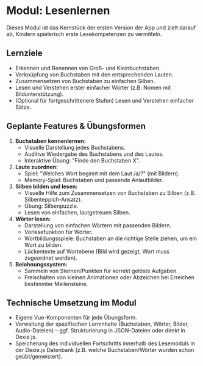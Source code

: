 # Modul: Lesenlernen

Dieses Modul ist das Kernstück der ersten Version der App und zielt darauf ab, Kindern spielerisch erste Lesekompetenzen zu vermitteln.

## Lernziele

- Erkennen und Benennen von Groß- und Kleinbuchstaben.
- Verknüpfung von Buchstaben mit den entsprechenden Lauten.
- Zusammensetzen von Buchstaben zu einfachen Silben.
- Lesen und Verstehen erster einfacher Wörter (z.B. Nomen mit Bildunterstützung).
- (Optional für fortgeschrittenere Stufen) Lesen und Verstehen einfacher Sätze.

## Geplante Features & Übungsformen

1.  **Buchstaben kennenlernen:**
    - Visuelle Darstellung jedes Buchstabens.
    - Auditive Wiedergabe des Buchstabens und des Lautes.
    - Interaktive Übung: "Finde den Buchstaben X".
2.  **Laute zuordnen:**
    - Spiel: "Welches Wort beginnt mit dem Laut /a/?" (mit Bildern).
    - Memory-Spiel: Buchstaben und passende Anlautbilder.
3.  **Silben bilden und lesen:**
    - Visuelle Hilfe zum Zusammensetzen von Buchstaben zu Silben (z.B. Silbenteppich-Ansatz).
    - Übung: Silbenpuzzle.
    - Lesen von einfachen, lautgetreuen Silben.
4.  **Wörter lesen:**
    - Darstellung von einfachen Wörtern mit passenden Bildern.
    - Vorlesefunktion für Wörter.
    - Wortbildungsspiele: Buchstaben an die richtige Stelle ziehen, um ein Wort zu bilden.
    - Lückentexte auf Wortebene (Bild wird gezeigt, Wort muss zugeordnet werden).
5.  **Belohnungssystem:**
    - Sammeln von Sternen/Punkten für korrekt gelöste Aufgaben.
    - Freischalten von kleinen Animationen oder Abzeichen bei Erreichen bestimmter Meilensteine.

## Technische Umsetzung im Modul

- Eigene Vue-Komponenten für jede Übungsform.
- Verwaltung der spezifischen Lerninhalte (Buchstaben, Wörter, Bilder, Audio-Dateien) – ggf. Strukturierung in JSON-Dateien oder direkt in Dexie.js.
- Speicherung des individuellen Fortschritts innerhalb des Lesemoduls in der Dexie.js Datenbank (z.B. welche Buchstaben/Wörter wurden schon geübt/gemeistert).
